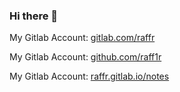 ### Hi there 👋

My Gitlab Account: [gitlab.com/raffr](https://gitlab.com/raffr/)

My Gitlab Account: [github.com/raff1r](https://github.com/raff1r)

My Gitlab Account: [raffr.gitlab.io/notes](https://raffr.gitlab.io/notes/)
